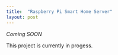 ```yaml
---
title:  "Raspberry Pi Smart Home Server"
layout: post
---
```

*Coming SOON*

This project is currently in progess.
